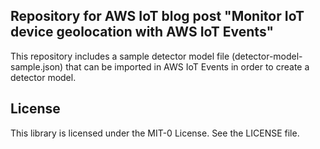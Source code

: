 ## Repository for AWS IoT blog post "Monitor IoT device geolocation with AWS IoT Events"

This repository includes a sample detector model file (detector-model-sample.json) that can be imported in AWS IoT Events in order to create a detector model.

## License

This library is licensed under the MIT-0 License. See the LICENSE file.
